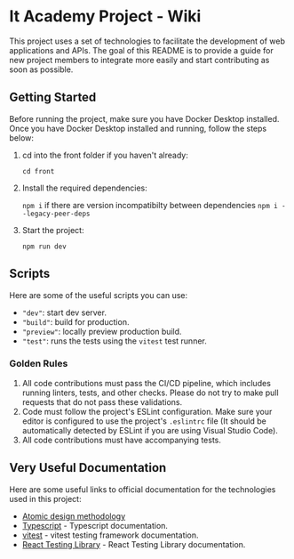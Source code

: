 # It Academy Project - Wiki

This project uses a set of technologies to facilitate the development of web applications and APIs. The goal of this README is to provide a guide for new project members to integrate more easily and start contributing as soon as possible.

## Getting Started

Before running the project, make sure you have Docker Desktop installed. Once you have Docker Desktop installed and running, follow the steps below:

1. cd into the front folder if you haven't already:

   `cd front`

2. Install the required dependencies:

   `npm i` if there are version incompatibilty between dependencies `npm i --legacy-peer-deps`

3. Start the project:

   `npm run dev`

## Scripts

Here are some of the useful scripts you can use:

- `"dev"`: start dev server.
- `"build"`: build for production.
- `"preview"`: locally preview production build.
- `"test"`: runs the tests using the `vitest` test runner.

### Golden Rules

1.  All code contributions must pass the CI/CD pipeline, which includes running linters, tests, and other checks. Please do not try to make pull requests that do not pass these validations.
2.  Code must follow the project's ESLint configuration. Make sure your editor is configured to use the project's `.eslintrc` file (It should be automatically detected by ESLint if you are using Visual Studio Code).
3.  All code contributions must have accompanying tests.

## Very Useful Documentation

Here are some useful links to official documentation for the technologies used in this project:

- [Atomic design methodology](https://atomicdesign.bradfrost.com/chapter-2/)
- [Typescript](https://www.typescriptlang.org/docs/handbook/react.html) - Typescript documentation.
- [vitest](https://vitest.dev/guide/) - vitest testing framework documentation.
- [React Testing Library](https://testing-library.com/docs/react-testing-library/intro/) - React Testing Library documentation.

